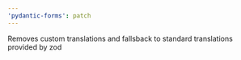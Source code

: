 ```yaml
---
'pydantic-forms': patch
---
```


Removes custom translations and fallsback to standard translations provided by zod
